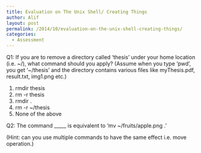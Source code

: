 ```yaml
---
title: Evaluation on The Unix Shell/ Creating Things
author: Alif
layout: post
permalink: /2014/10/evaluation-on-the-unix-shell-creating-things/
categories:
  - Assessment
---
```

Q1: If you are to remove a directory called &#8216;thesis&#8217; under your home location (i.e. ~/), what command should you apply? (Assume when you type &#8216;pwd&#8217;, you get &#8216;~/thesis&#8217; and the directory contains various files like myThesis.pdf, result.txt, img1.png etc.)

1.  rmdir thesis
2.  rm -r thesis
3.  rmdir .
4.  rm -r ~/thesis
5.  None of the above

Q2: The command \_____ is equivalent to &#8216;mv ~/fruits/apple.png .&#8217;

(Hint: can you use multiple commands to have the same effect i.e. move operation.)
